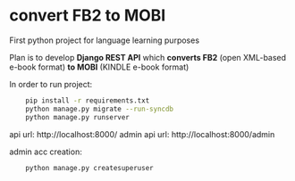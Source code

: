 # convert FB2 to MOBI 

First python project for language learning purposes

Plan is to develop **Django REST API** which **converts FB2** (open XML-based e-book format) **to MOBI** (KINDLE e-book format) 

In order to run project:

```bash
    pip install -r requirements.txt
    python manage.py migrate --run-syncdb
    python manage.py runserver
```

api url: http://localhost:8000/
admin api url: http://localhost:8000/admin

admin acc creation:

```bash
    python manage.py createsuperuser
```
